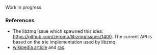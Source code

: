 Work in progress

### References

- The libzmq issue which spawned this idea: https://github.com/zeromq/libzmq/issues/1400. The current API is based on the trie implementation used by libzmq.
- [wikipedia article](https://en.wikipedia.org/wiki/Radix_tree) and [rax](https://github.com/antirez/rax).
